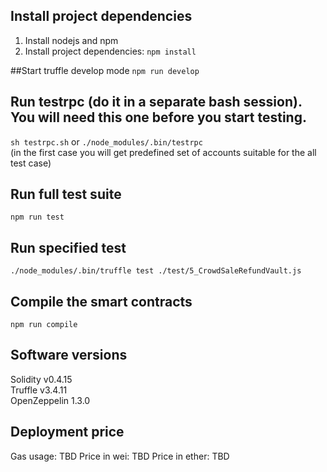 ## Install project dependencies
1. Install nodejs and npm
2. Install project dependencies: `npm install`

##Start truffle develop mode
`npm run develop`  

## Run testrpc (do it in a separate bash session). You will need this one before you start testing.
`sh testrpc.sh` or `./node_modules/.bin/testrpc`   
(in the first case you will get predefined set of accounts suitable for the all test case)

## Run full test suite
`npm run test`

## Run specified test
`./node_modules/.bin/truffle test ./test/5_CrowdSaleRefundVault.js`
  
## Compile the smart contracts
`npm run compile`    

## Software versions
Solidity v0.4.15  
Truffle v3.4.11  
OpenZeppelin 1.3.0      

## Deployment price
Gas usage: TBD
Price in wei: TBD
Price in ether: TBD
